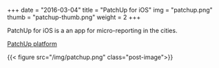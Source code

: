 +++
date        = "2016-03-04"
title       = "PatchUp for iOS"
img 		= "patchup.png"
thumb		= "patchup-thumb.png"
weight		= 2
+++

PatchUp for iOS is a an app for micro-reporting in the cities.

<a target="_blank" href="https://patchup.city/">PatchUp platform</a>

{{< figure src="/img/patchup.png" class="post-image">}}